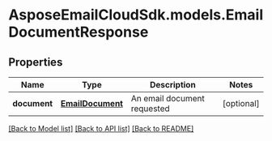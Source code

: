 # AsposeEmailCloudSdk.models.EmailDocumentResponse

## Properties
Name | Type | Description | Notes
------------ | ------------- | ------------- | -------------
**document** | [**EmailDocument**](EmailDocument.md) | An email document requested | [optional] 

[[Back to Model list]](README.md#documentation-for-models) [[Back to API list]](README.md#documentation-for-api-endpoints) [[Back to README]](README.md)


